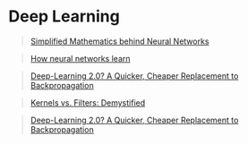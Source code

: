 # Deep Learning
> [Simplified Mathematics behind Neural Networks](https://towardsdatascience.com/simplified-mathematics-behind-neural-networks-f2b7298f86a4)

> [How neural networks learn](https://towardsdatascience.com/how-neural-networks-learn-5ded46a13546)

> [Deep-Learning 2.0? A Quicker, Cheaper Replacement to Backpropagation](https://medium.com/wluper/deep-learning-2-0-a-quicker-cheaper-replacement-to-backpropagation-c2cbd152f9f1)

> [Kernels vs. Filters: Demystified](https://becominghuman.ai/kernels-vs-filters-demystified-607e0a432444)

> [Deep-Learning 2.0? A Quicker, Cheaper Replacement to Backpropagation](https://medium.com/wluper/deep-learning-2-0-a-quicker-cheaper-replacement-to-backpropagation-c2cbd152f9f1)
